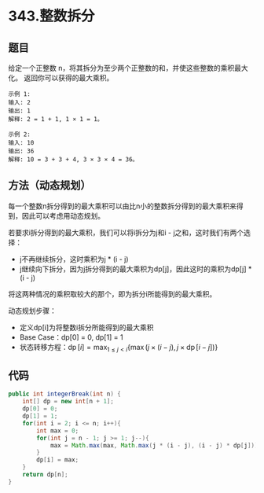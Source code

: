 # 343.整数拆分

## 题目

给定一个正整数 n，将其拆分为至少两个正整数的和，并使这些整数的乘积最大化。 返回你可以获得的最大乘积。

    示例 1:
    输入: 2
    输出: 1
    解释: 2 = 1 + 1, 1 × 1 = 1。

    示例 2:
    输入: 10
    输出: 36
    解释: 10 = 3 + 3 + 4, 3 × 3 × 4 = 36。


## 方法（动态规划）

每一个整数n拆分得到的最大乘积可以由比n小的整数拆分得到的最大乘积来得到，因此可以考虑用动态规划。

若要求i拆分得到的最大乘积，我们可以将i拆分为j和i - j之和，这时我们有两个选择：
* j不再继续拆分，这时乘积为j * (i - j)
* j继续向下拆分，因为j拆分得到的最大乘积为dp[j]，因此这时的乘积为dp[j] * (i - j)

将这两种情况的乘积取较大的那个，即为拆分i所能得到的最大乘积。

动态规划步骤：
* 定义dp[i]为将整数i拆分所能得到的最大乘积
* Base Case：dp[0] = 0, dp[1] = 1
* 状态转移方程：$\operatorname{dp}[i]=\max _{1 \leq j<i}\{\max (j \times(i-j), j \times \operatorname{dp}[i-j])\}$

## 代码
```java
public int integerBreak(int n) {
    int[] dp = new int[n + 1];
    dp[0] = 0;
    dp[1] = 1;
    for(int i = 2; i <= n; i++){
        int max = 0;
        for(int j = n - 1; j >= 1; j--){
            max = Math.max(max, Math.max(j * (i - j), (i - j) * dp[j]));
        }
        dp[i] = max;
    }
    return dp[n];
}
```